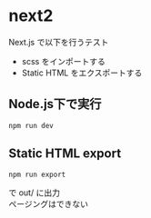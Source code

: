 
# next2

Next.js で以下を行うテスト
* scss をインポートする
* Static HTML をエクスポートする

## Node.js下で実行

    npm run dev

## Static HTML export

    npm run export

で out/ に出力  
ページングはできない
